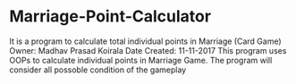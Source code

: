 # Marriage-Point-Calculator
It is a program to calculate total individual points in Marriage (Card Game)
Owner: Madhav Prasad Koirala
Date Created: 11-11-2017
This program uses OOPs to calculate individual points in Marriage Game. 
The program will consider all possoble condition of the gameplay
